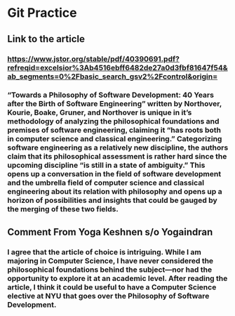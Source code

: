 # Git Practice

## Link to the article

### https://www.jstor.org/stable/pdf/40390691.pdf?refreqid=excelsior%3Ab4516ebff6482de27a0d3fbf81647f54&ab_segments=0%2Fbasic_search_gsv2%2Fcontrol&origin=

### “Towards a Philosophy of Software Development: 40 Years after the Birth of Software Engineering” written by Northover, Kourie, Boake, Gruner, and Northover is unique in it’s methodology of analyzing the philosophical foundations and premises of software engineering, claiming it “has roots both in computer science and classical engineering.” Categorizing software engineering as a relatively new discipline, the authors claim that its philosophical assessment is rather hard since the upcoming discipline “is still in a state of ambiguity.” This opens up a conversation in the field of software development and the umbrella field of computer science and classical engineering about its relation with philosophy and opens up a horizon of possibilities and insights that could be gauged by the merging of these two fields.

## Comment From Yoga Keshnen s/o Yogaindran
### I agree that the article of choice is intriguing. While I am majoring in Computer Science, I have never considered the philosophical foundations behind the subject—nor had the opportunity to explore it at an academic level. After reading the article, I think it could be useful to have a Computer Science elective at NYU that goes over the Philosophy of Software Development.
